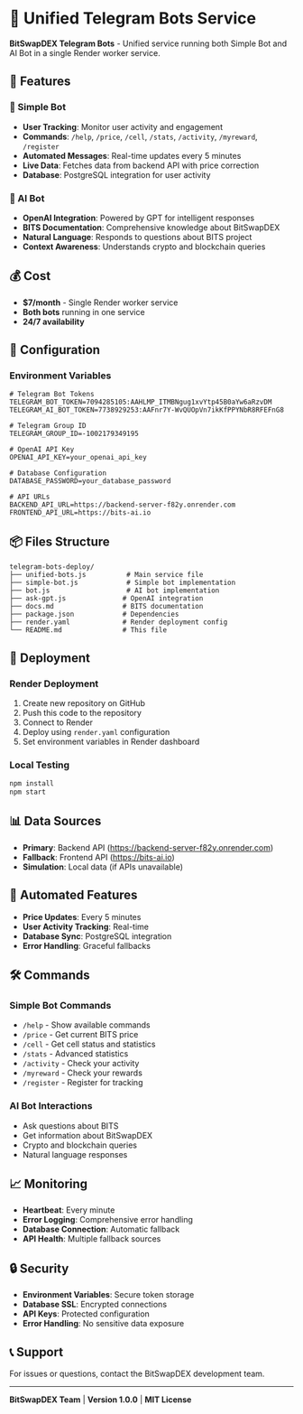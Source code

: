 # 🤖 Unified Telegram Bots Service

**BitSwapDEX Telegram Bots** - Unified service running both Simple Bot and AI Bot in a single Render worker service.

## 🚀 Features

### 🤖 Simple Bot
- **User Tracking**: Monitor user activity and engagement
- **Commands**: `/help`, `/price`, `/cell`, `/stats`, `/activity`, `/myreward`, `/register`
- **Automated Messages**: Real-time updates every 5 minutes
- **Live Data**: Fetches data from backend API with price correction
- **Database**: PostgreSQL integration for user activity

### 🧠 AI Bot
- **OpenAI Integration**: Powered by GPT for intelligent responses
- **BITS Documentation**: Comprehensive knowledge about BitSwapDEX
- **Natural Language**: Responds to questions about BITS project
- **Context Awareness**: Understands crypto and blockchain queries

## 💰 Cost
- **$7/month** - Single Render worker service
- **Both bots** running in one service
- **24/7 availability**

## 🔧 Configuration

### Environment Variables
```env
# Telegram Bot Tokens
TELEGRAM_BOT_TOKEN=7094285105:AAHLMP_ITMBNgug1xvYtp45B0aYw6aRzvDM
TELEGRAM_AI_BOT_TOKEN=7738929253:AAFnr7Y-WvQUOpVn7ikKfPPYNbR8RFEFnG8

# Telegram Group ID
TELEGRAM_GROUP_ID=-1002179349195

# OpenAI API Key
OPENAI_API_KEY=your_openai_api_key

# Database Configuration
DATABASE_PASSWORD=your_database_password

# API URLs
BACKEND_API_URL=https://backend-server-f82y.onrender.com
FRONTEND_API_URL=https://bits-ai.io
```

## 📦 Files Structure
```
telegram-bots-deploy/
├── unified-bots.js          # Main service file
├── simple-bot.js            # Simple bot implementation
├── bot.js                   # AI bot implementation
├── ask-gpt.js              # OpenAI integration
├── docs.md                 # BITS documentation
├── package.json            # Dependencies
├── render.yaml             # Render deployment config
└── README.md               # This file
```

## 🚀 Deployment

### Render Deployment
1. Create new repository on GitHub
2. Push this code to the repository
3. Connect to Render
4. Deploy using `render.yaml` configuration
5. Set environment variables in Render dashboard

### Local Testing
```bash
npm install
npm start
```

## 📊 Data Sources
- **Primary**: Backend API (https://backend-server-f82y.onrender.com)
- **Fallback**: Frontend API (https://bits-ai.io)
- **Simulation**: Local data (if APIs unavailable)

## 🔄 Automated Features
- **Price Updates**: Every 5 minutes
- **User Activity Tracking**: Real-time
- **Database Sync**: PostgreSQL integration
- **Error Handling**: Graceful fallbacks

## 🛠️ Commands

### Simple Bot Commands
- `/help` - Show available commands
- `/price` - Get current BITS price
- `/cell` - Get cell status and statistics
- `/stats` - Advanced statistics
- `/activity` - Check your activity
- `/myreward` - Check your rewards
- `/register` - Register for tracking

### AI Bot Interactions
- Ask questions about BITS
- Get information about BitSwapDEX
- Crypto and blockchain queries
- Natural language responses

## 📈 Monitoring
- **Heartbeat**: Every minute
- **Error Logging**: Comprehensive error handling
- **Database Connection**: Automatic fallback
- **API Health**: Multiple fallback sources

## 🔒 Security
- **Environment Variables**: Secure token storage
- **Database SSL**: Encrypted connections
- **API Keys**: Protected configuration
- **Error Handling**: No sensitive data exposure

## 📞 Support
For issues or questions, contact the BitSwapDEX development team.

---
**BitSwapDEX Team** | **Version 1.0.0** | **MIT License**
